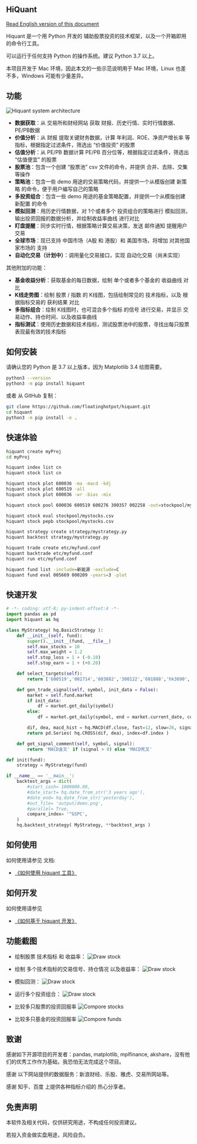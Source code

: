 
## HiQuant

[Read English version of this document](https://github.com/floatinghotpot/hiquant/blob/master/README.md)

Hiquant 是一个用 Python 开发的 辅助股票投资的技术框架，以及一个开箱即用的命令行工具。

可以运行于任何支持 Python 的操作系统。建议 Python 3.7 以上。

本项目开发于 Mac 环境，因此本文的一些示范说明用于 Mac 环境，Linux 也差不多，Windows 可能有少量差异。

## 功能

![Hiquant system architecture](https://github.com/floatinghotpot/hiquant/raw/master/docs/hiquant.png)

- **数据获取**：从 交易所和财经网站 获取 财报、历史行情、实时行情数据、PE/PB数据
- **价值分析**：从 财报 提取关键财务数据，计算 年利润、ROE、净资产增长率 等指标，根据指定过滤条件，筛选出 “价值投资” 的股票
- **估值分析**：从 PE/PB 数据计算 PE/PB 百分位等，根据指定过滤条件，筛选出 “估值便宜” 的股票
- **股票池**：包含一个创建 “股票池” csv 文件的命令，并提供 合并、去除、交集 等操作
- **策略池**：包含一些 demo 用途的交易策略代码，并提供一个从模版创建 新策略 的命令，便于用户编写自己的策略
- **多投资组合**：包含一些 demo 用途的基金策略配置，并提供一个从模版创建 新配置 的命令
- **模拟回测**：用历史行情数据，对 1个或者多个 投资组合的策略进行 模拟回测，输出投资回报的数据分析，并绘制收益率曲线 进行对比
- **盯盘提醒**：同步实时行情，根据策略计算交易决策，发送 邮件通知 提醒用户交易
- **全球市场**：现已支持 中国市场（A股 和 港股）和 美国市场，将增加 对其他国家市场的 支持
- **自动化交易（计划中）**：调用量化交易接口，实现 自动化交易（尚未实现）

其他附加的功能：
- **基金收益分析**：获取基金的每日数据，绘制 单个或者多个基金的 收益曲线 对比
- **K线走势图**：绘制 股票 / 指数 的 K线图，包括绘制常见的 技术指标，以及 根据指标交易的 获利结果 对比
- **多指标组合**：绘制 K线图时，也可混合多个指标 的信号 进行交易，并显示 交易动作、持仓时间、以及收益率曲线
- **指标测试**：使用历史数据和技术指标，测试股票池中的股票，寻找出每只股票 表现最有效的技术指标

## 如何安装

请确认您的 Python 是 3.7 以上版本，因为 Matplotlib 3.4 绘图需要。

```bash
python3 --version
python3 -m pip install hiquant
```

或者 从 GitHub 复制：
```bash
git clone https://github.com/floatinghotpot/hiquant.git
cd hiquant
python3 -m pip install -e .
```

## 快速体验

```bash
hiquant create myProj
cd myProj

hiquant index list cn
hiquant stock list cn

hiquant stock plot 600036 -ma -macd -kdj
hiquant stock plot 600519 -all
hiquant stock plot 600036 -wr -bias -mix

hiquant stock pool 600036 600519 600276 300357 002258 -out=stockpool/mystocks.csv

hiquant stock eval stockpool/mystocks.csv
hiquant stock pepb stockpool/mystocks.csv

hiquant strategy create strategy/mystrategy.py
hiquant backtest strategy/mystrategy.py

hiquant trade create etc/myfund.conf
hiquant backtrade etc/myfund.conf
hiquant run etc/myfund.conf

hiquant fund list -include=新能源 -exclude=C
hiquant fund eval 005669 000209 -years=3 -plot
```

## 快速开发

```python
# -*- coding: utf-8; py-indent-offset:4 -*-
import pandas as pd
import hiquant as hq

class MyStrategy( hq.BasicStrategy ):
    def __init__(self, fund):
        super().__init__(fund, __file__)
        self.max_stocks = 10
        self.max_weight = 1.2
        self.stop_loss = 1 + (-0.10)
        self.stop_earn = 1 + (+0.20)

    def select_targets(self):
        return ['600519','002714','603882','300122','601888','hk3690','hk9988', 'hk0700']

    def gen_trade_signal(self, symbol, init_data = False):
        market = self.fund.market
        if init_data:
            df = market.get_daily(symbol)
        else:
            df = market.get_daily(symbol, end = market.current_date, count = 26+9)

        dif, dea, macd_hist = hq.MACD(df.close, fast=12, slow=26, signal=9)
        return pd.Series( hq.CROSS(dif, dea), index=df.index )

    def get_signal_comment(self, symbol, signal):
        return 'MACD金叉' if (signal > 0) else 'MACD死叉'

def init(fund):
    strategy = MyStrategy(fund)

if __name__ == '__main__':
    backtest_args = dict(
        #start_cash= 1000000.00,
        #date_start= hq.date_from_str('3 years ago'),
        #date_end= hq.date_from_str('yesterday'),
        #out_file= 'output/demo.png',
        #parallel= True,
        compare_index= '^GSPC',
    )
    hq.backtest_strategy( MyStrategy, **backtest_args )
```

## 如何使用

如何使用请参见 文档:
- [《如何使用 hiquant 工具》](https://github.com/floatinghotpot/hiquant/blob/master/docs/README_zh.md)

## 如何开发

如何使用请参见 
- [《如何基于 hiquant 开发》](https://github.com/floatinghotpot/hiquant/blob/master/docs/DEV.md)

## 功能截图

- 绘制股票 技术指标 和 收益率：
![Draw stock](https://github.com/floatinghotpot/hiquant/raw/master/docs/draw_stock_1.png)

- 绘制 多个技术指标的交易信号、持仓情况 以及收益率：
![Draw stock](https://github.com/floatinghotpot/hiquant/raw/master/docs/draw_stock_2.png)

- 模拟回测：
![Draw stock](https://github.com/floatinghotpot/hiquant/raw/master/docs/back_trade.png)

- 运行多个投资组合：
![Draw stock](https://github.com/floatinghotpot/hiquant/raw/master/docs/multi_funds.png)

- 比较多只股票的投资回报率
![Compore stocks](https://github.com/floatinghotpot/hiquant/raw/master/docs/cmp_cn_stocks.png)

- 比较多只基金的投资回报率
![Compore funds](https://github.com/floatinghotpot/hiquant/raw/master/docs/cmp_cn_funds.png)

## 致谢

感谢如下开源项目的开发者：pandas, matplotlib, mplfinance, akshare，没有他们的优秀工作作为基础，我恐怕无法完成这个项目。

感谢 以下网站提供的数据服务：新浪财经、乐股、雅虎、交易所网站等。

感谢 知乎、百度 上提供各种指标介绍的 热心分享者。

## 免责声明

本软件及相关代码，仅供研究用途，不构成任何投资建议。

若投入资金做实盘用途，风险自负。
